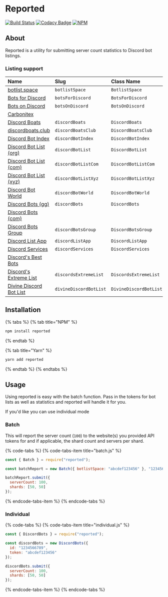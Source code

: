# Reported

[![Build Status](https://travis-ci.com/dice-discord/reported.svg?branch=master)](https://travis-ci.com/dice-discord/reported) [![Codacy Badge](https://api.codacy.com/project/badge/Grade/3fe4127f442845c58b8e503b7f84a471)](https://www.codacy.com/app/dice-discord/reported?utm_source=github.com&amp;utm_medium=referral&amp;utm_content=dice-discord/reported&amp;utm_campaign=Badge_Grade) [![NPM](https://nodei.co/npm/reported.svg?compact=true)](https://www.npmjs.com/package/reported)

## About

Reported is a utility for submitting server count statistics to Discord bot listings.

### Listing support

| Name | Slug | Class Name | Supported |
| :--- | :--- | :--- | :--- |
| [botlist.space](https://botlist.space/) | `botlistSpace` | `BotlistSpace` | ✔ |
| [Bots for Discord](https://botsfordiscord.com/) | `botsForDiscord` | `BotsForDiscord` | ✔ |
| [Bots on Discord](https://bots.ondiscord.xyz/) | `botsOnDiscord` | `BotsOnDiscord` | ✔ |
| [Carbonitex](https://www.carbonitex.net/discord/bots) |  |  | ❌ |
| [Discord Boats](https://discord.boats/) | `discordBoats` | `DiscordBoats` | ✔ |
| [discordboats.club](https://discordboats.club/) | `discordBoatsClub` | `DiscordBoatsClub` | ✔ |
| [Discord Bot Index](https://discordbotindex.com/) | `discordBotIndex` | `DiscordBotIndex` | ✔ |
| [Discord Bot List \(org\)](https://discordbots.org/) | `discordBotList` | `DiscordBotList` | ✔ |
| [Discord Bot List \(com\)](https://discordbotlist.com/) | `discordBotListCom` | `DiscordBotListCom` | ✔ |
| [Discord Bot List \(xyz\)](https://discordbotlist.xyz/) | `discordBotListXyz` | `DiscordBotListXyz` | ✔ |
| [Discord Bot World](https://discordbot.world/) | `discordBotWorld` | `DiscordBotWorld` | ✔ |
| [Discord Bots \(gg\)](https://discord.bots.gg/) | `discordBots` | `DiscordBots` | ✔ |
| [Discord Bots \(com\)](https://discordbotslist.com/) |  |  | ❌ |
| [Discord Bots Group](https://discordbots.group/) | `discordBotsGroup` | `DiscordBotsGroup` | ✔ |
| [Discord List App](https://bots.discordlist.app/) | `discordListApp` | `DiscordListApp` | ✔ |
| [Discord Services](https://discord.services/) | `discordServices` | `DiscordServices` | ✔ |
| [Discord's Best Bots](https://discordsbestbots.xyz/) |  |  | ❌ |
| [Discord's Extreme List](https://discordsextremelist.tk/) | `discordsExtremeList` | `DiscordsExtremeList` | ✔ |
| [Divine Discord Bot List](https://divinediscordbots.com/) | `divineDiscordBotList` | `DivineDiscordBotList` | ✔ |

## Installation

{% tabs %}
{% tab title="NPM" %}
```bash
npm install reported
```
{% endtab %}

{% tab title="Yarn" %}
```bash
yarn add reported
```
{% endtab %}
{% endtabs %}

## Usage

Using reported is easy with the batch function. Pass in the tokens for bot lists as well as statistics and reported will handle it for you.

If you'd like you can use individual mode

### Batch

This will report the server count \(`100`\) to the website\(s\) you provided API tokens for and if applicable, the shard count and servers per shard.

{% code-tabs %}
{% code-tabs-item title="batch.js" %}
```javascript
const { Batch } = require("reported");

const batchReport = new Batch({ botlistSpace: "abcdef123456" }, "123456789");

batchReport.submit({
  serverCount: 100,
  shards: [50, 50]
});
```
{% endcode-tabs-item %}
{% endcode-tabs %}

### Individual

{% code-tabs %}
{% code-tabs-item title="individual.js" %}
```javascript
const { DiscordBots } = require("reported");

const discordBots = new DiscordBots({
  id: "1234566789",
  token: "abcdef123456"
});

discordBots.submit({
  serverCount: 100,
  shards: [50, 50]
});
```
{% endcode-tabs-item %}
{% endcode-tabs %}

